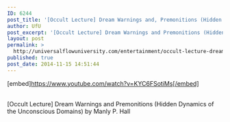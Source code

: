 ```yaml
---
ID: 6244
post_title: '[Occult Lecture] Dream Warnings and, Premonitions (Hidden Dynamics of the Unconscious Domains)'
author: UfU
post_excerpt: '[Occult Lecture] Dream Warnings and Premonitions (Hidden Dynamics of the Unconscious Domains) by Manly P. Hall'
layout: post
permalink: >
  http://universalflowuniversity.com/entertainment/occult-lecture-dream-warnings-and-premonitions-hidden-dynamics-of-the-unconscious-domains/
published: true
post_date: 2014-11-15 14:51:44
---
```

[embed]https://www.youtube.com/watch?v=KYC6FSotiMs[/embed]</br></br>
<p>[Occult Lecture] Dream Warnings and Premonitions (Hidden Dynamics of the Unconscious Domains) by Manly P. Hall</p>